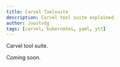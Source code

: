 ```yaml
---
title: Carvel Toolsuite
description: Carvel tool suite explained
author: joostvdg
tags: [carvel, kubernetes, yaml, ytt]
---
```


Carvel tool suite.

Coming soon.